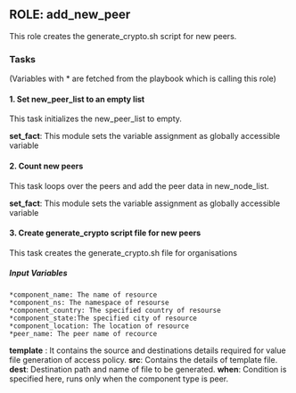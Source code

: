## ROLE: add_new_peer
This role creates the generate_crypto.sh script for new peers.

### Tasks
(Variables with * are fetched from the playbook which is calling this role)
#### 1. Set new_peer_list to an empty list
This task initializes the new_peer_list to empty.

**set_fact**: This module sets the variable assignment as globally accessible variable

#### 2. Count new peers
This task loops over the peers and add the peer data in new_node_list.

**set_fact**: This module sets the variable assignment as globally accessible variable

#### 3. Create generate_crypto script file for new peers
This task creates the generate_crypto.sh file for organisations
##### Input Variables
    *component_name: The name of resource
    *component_ns: The namespace of resourse
    *component_country: The specified country of resourse
    *component_state:The specified city of resource
    *component_location: The location of resource
    *peer_name: The peer name of recource
**template** : It contains the source and destinations details required for value file generation of access policy.
**src**: Contains the details of template file.
**dest**: Destination path and name of file to be generated.
**when**: Condition is specified here, runs only when the component type is peer.